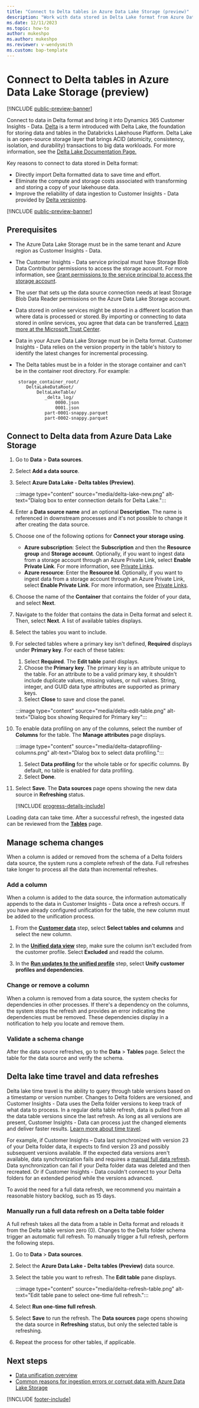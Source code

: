```yaml
---
title: "Connect to Delta tables in Azure Data Lake Storage (preview)"
description: "Work with data stored in Delta Lake format from Azure Data Lake Storage."
ms.date: 12/11/2023
ms.topic: how-to
author: mukeshpo
ms.author: mukeshpo
ms.reviewer: v-wendysmith
ms.custom: bap-template
---
```


# Connect to Delta tables in Azure Data Lake Storage (preview)

[!INCLUDE [public-preview-banner](./includes/public-preview-banner.md)]

Connect to data in Delta format and bring it into Dynamics 365 Customer Insights - Data. [Delta](https://go.microsoft.com/fwlink/?linkid=2248260) is a term introduced with Delta Lake, the foundation for storing data and tables in the Databricks Lakehouse Platform. Delta Lake is an open-source storage layer that brings ACID (atomicity, consistency, isolation, and durability) transactions to big data workloads. For more information, see the [Delta Lake Documentation Page.](https://docs.delta.io/latest/delta-intro.html)

Key reasons to connect to data stored in Delta format:

- Directly import Delta formatted data to save time and effort.
- Eliminate the compute and storage costs associated with transforming and storing a copy of your lakehouse data.
- Improve the reliability of data ingestion to Customer Insights - Data provided by [Delta versioning](#delta-lake-time-travel-and-data-refreshes).

<!---

For example, Contoso Coffee has millions of records coming in on a daily basis. Currently, they do full refreshes of their data every 6 hours. This full refresh takes lots of time to reprocess everything when most data has already been processed. By using the Delta format, Contoso is able to greatly reduce their processing time by only processing the new records, leading to even faster insights from Customer Insights – Data.

--->

[!INCLUDE [public-preview-banner](./includes/public-preview-note.md)]

## Prerequisites

- The Azure Data Lake Storage must be in the same tenant and Azure region as Customer Insights - Data.

- The Customer Insights - Data service principal must have Storage Blob Data Contributor permissions to access the storage account. For more information, see [Grant permissions to the service principal to access the storage account](connect-service-principal.md#grant-permissions-to-the-service-principal-to-access-the-storage-account).

- The user that sets up the data source connection needs at least Storage Blob Data Reader permissions on the Azure Data Lake Storage account.

- Data stored in online services might be stored in a different location than where data is processed or stored. By importing or connecting to data stored in online services, you agree that data can be transferred. [Learn more at the Microsoft Trust Center](https://www.microsoft.com/trust-center).

- Data in your Azure Data Lake Storage must be in Delta format. Customer Insights - Data relies on the version property in the table's history to identify the latest changes for incremental processing.

- The Delta tables must be in a folder in the storage container and can't be in the container root directory. For example:

  ```
   storage_container_root/
      DeltaLakeDataRoot/
          DeltaLakeTable/
             _delta_log/
                 0000.json
                 0001.json
             part-0001-snappy.parquet
             part-0002-snappy.parquet 
  ```  

## Connect to Delta data from Azure Data Lake Storage

1. Go to **Data** > **Data sources**.

1. Select **Add a data source**.

1. Select **Azure Data Lake - Delta tables (Preview)**.

   :::image type="content" source="media/delta-lake-new.png" alt-text="Dialog box to enter connection details for Delta Lake.":::

1. Enter a **Data source name** and an optional **Description**. The name is referenced in downstream processes and it's not possible to change it after creating the data source.

1. Choose one of the following options for **Connect your storage using**.

   - **Azure subscription**: Select the **Subscription** and then the **Resource group** and **Storage account**. Optionally, if you want to ingest data from a storage account through an Azure Private Link, select **Enable Private Link**. For more information, see [Private Links](private-link.md).
   - **Azure resource**: Enter the **Resource Id**. Optionally, if you want to ingest data from a storage account through an Azure Private Link, select **Enable Private Link**. For more information, see [Private Links](private-link.md).

1. Choose the name of the **Container** that contains the folder of your data, and select **Next**.

1. Navigate to the folder that contains the data in Delta format and select it. Then, select **Next**. A list of available tables displays.

1. Select the tables you want to include.

1. For selected tables where a primary key isn't defined, **Required** displays under **Primary key**. For each of these tables:
   1. Select **Required**. The **Edit table** panel displays.
   1. Choose the **Primary key**. The primary key is an attribute unique to the table. For an attribute to be a valid primary key, it shouldn't include duplicate values, missing values, or null values. String, integer, and GUID data type attributes are supported as primary keys.
   1. Select **Close** to save and close the panel.

   :::image type="content" source="media/delta-edit-table.png" alt-text="Dialog box showing Required for Primary key":::

1. To enable data profiling on any of the columns, select the number of **Columns** for the table. The **Manage attributes** page displays.

   :::image type="content" source="media/delta-dataprofiling-columns.png" alt-text="Dialog box to select data profiling.":::

   1. Select **Data profiling** for the whole table or for specific columns. By default, no table is enabled for data profiling.
   1. Select **Done**.

1. Select **Save**. The **Data sources** page opens showing the new data source in **Refreshing** status.

   [!INCLUDE [progress-details-include](includes/progress-details-pane.md)]

Loading data can take time. After a successful refresh, the ingested data can be reviewed from the [**Tables**](tables.md) page.

## Manage schema changes

When a column is added or removed from the schema of a Delta folders data source, the system runs a complete refresh of the data. Full refreshes take longer to process all the data than incremental refreshes.

### Add a column

When a column is added to the data source, the information automatically appends to the data in Customer Insights - Data once a refresh occurs. If you have already configured unification for the table, the new column must be added to the unification process.

1. From the [**Customer data**](data-unification-update.md#edit-customer-data) step, select **Select tables and columns** and select the new column.

1. In the [**Unified data view**](data-unification-update.md#manage-unified-fields) step, make sure the column isn't excluded from the customer profile. Select **Excluded** and readd the column.

1. In the [**Run updates to the unified profile**](data-unification-update.md#run-updates-to-the-unified-profile) step, select **Unify customer profiles and dependencies**.

### Change or remove a column

When a column is removed from a data source, the system checks for dependencies in other processes. If there's a dependency on the columns, the system stops the refresh and provides an error indicating the dependencies must be removed. These dependencies display in a notification to help you locate and remove them.

### Validate a schema change

After the data source refreshes, go to the **Data** > **Tables** page. Select the table for the data source and verify the schema.

## Delta lake time travel and data refreshes

Delta lake time travel is the ability to query through table versions based on a timestamp or version number. Changes to Delta folders are versioned, and Customer Insights - Data uses the Delta folder versions to keep track of what data to process. In a regular delta table refresh, data is pulled from all the data table versions since the last refresh. As long as all versions are present, Customer Insights - Data can process just the changed elements and deliver faster results. [Learn more about time travel](https://www.databricks.com/blog/2019/02/04/introducing-delta-time-travel-for-large-scale-data-lakes.html).

For example, if Customer Insights – Data last synchronized with version 23 of your Delta folder data, it expects to find version 23 and possibly subsequent versions available. If the expected data versions aren't available, data synchronization fails and requires a [manual full data refresh](#manually-run-a-full-data-refresh-on-a-delta-table-folder). Data synchronization can fail if your Delta folder data was deleted and then recreated. Or if Customer Insights - Data couldn't connect to your Delta folders for an extended period while the versions advanced.

To avoid the need for a full data refresh, we recommend you maintain a reasonable history backlog, such as 15 days.

### Manually run a full data refresh on a Delta table folder

A full refresh takes all the data from a table in Delta format and reloads it from the Delta table version zero (0). Changes to the Delta folder schema trigger an automatic full refresh. To manually trigger a full refresh, perform the following steps.

1. Go to **Data** > **Data sources**.

1. Select the **Azure Data Lake - Delta tables (Preview)** data source.

1. Select the table you want to refresh. The **Edit table** pane displays.

   :::image type="content" source="media/delta-refresh-table.png" alt-text="Edit table pane to select one-time full refresh.":::

1. Select **Run one-time full refresh**.

1. Select **Save** to run the refresh. The **Data sources** page opens showing the data source in **Refreshing** status, but only the selected table is refreshing.

1. Repeat the process for other tables, if applicable.

## Next steps

- [Data unification overview](data-unification.md)
- [Common reasons for ingestion errors or corrupt data with Azure Data Lake Storage](common-data-ingestion-errors.md#common-reasons-for-ingestion-errors-or-corrupt-data-with-azure-data-lake-storage)

[!INCLUDE [footer-include](includes/footer-banner.md)]
